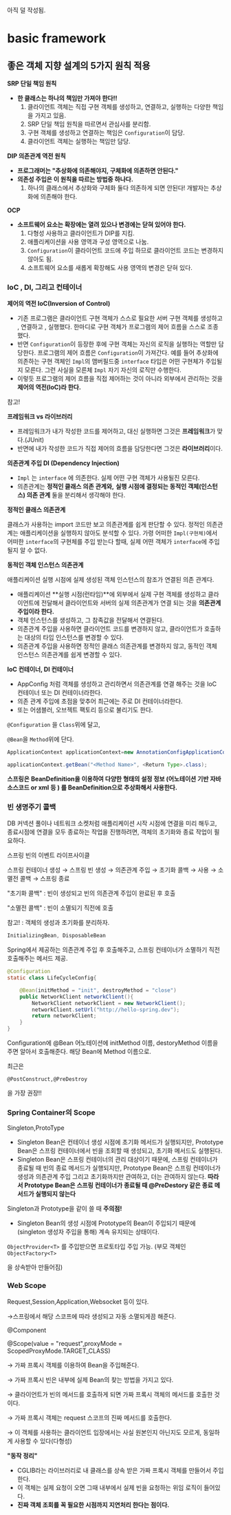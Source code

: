 아직 덜 작성됨.
# basic framework

## 좋은 객체 지향 설계의 5가지 원칙 적용


**SRP 단일 책임 원칙**

- **한 클래스는 하나의 책임만 가져야 한다!!**
  1. 클라이언트 객체는 직접 구현 객체를 생성하고, 연결하고, 실행하는 다양한 책임을 가지고 있음.
  2. SRP 단일 책임 원칙을 따르면서 관심사를 분리함.
  3. 구현 객체를 생성하고 연결하는 책임은 `Configuration`이 담당.
  4. 클라이언트 객체는 실행하는 책임만 담당.

**DIP 의존관계 역전 원칙**

- **프로그래머는 "추상화에 의존해야지, 구체화에 의존하면 안된다."**
- **의존성 주입은 이 원칙을 따르는 방법중 하나다.**
  1. 하나의 클래스에서 추상화와 구체화 둘다 의존하게 되면 안된다! 개발자는 추상화에 의존해야 한다.

**OCP**

- **소프트웨어 요소는 확장에는 열려 있으나 변경에는 닫혀 있어야 한다.**
  1. 다형성 사용하고 클라이언트가 DIP를 지킴.
  2. 애플리케이션을 사용 영역과 구성 영역으로 나눔.
  3. `Configuration`이 클라이언트 코드에 주입 하므로 클라이언트 코드는 변경하지 않아도 됨.
  4. 소프트웨어 요소를 새롭게 확장해도 사용 영역의 변경은 닫혀 있다.

### **IoC , DI, 그리고 컨테이너**

**제어의 역전 IoC(Inversion of Control)**

- 기존 프로그램은 클라이언트 구현 객체가 스스로 필요한 서버 구현 객체를 생성하고 , 연결하고 , 실행했다. 한마디로 구현 객체가 프로그램의 제어 흐름을 스스로 조종했다.
- 반면 `Configuration`이 등장한 후에 구현 객체는 자신의 로직을 실행하는 역할만 담당한다. 프로그램의 제어 흐름은 `Configuration`이 가져간다. 예를 들어 추상화에 의존하는 구현 객체인 `Impl`의 맴버필드중 `interface` 타입은 어떤 구현체가 주입될지 모른다. 그런 사실을 모른체 `Impl` 자기 자신의 로직만 수행한다.
- 이렇듯 프로그램의 제어 흐름을 직접 제어하는 것이 아니라 외부에서 관리하는 것을 **제어의 역전(IoC)라 한다.**

참고!

**프레임워크 vs 라이브러리**

- 프레임워크가 내가 작성한 코드를 제어하고, 대신 실행하면 그것은 **프레임워크**가 맞다.(JUnit)
- 반면에 내가 작성한 코드가 직접 제어의 흐름을 담당한다면 그것은 **라이브러리**이다.

**의존관계 주입 DI (Dependency Injection)**

- `Impl` 는 `interface` 에 의존한다. 실제 어떤 구현 객체가 사용될진 모른다.
- 의존관계는 **정적인 클래스 의존 관계와,** **실행 시점에 결정되는 동적인 객체(인스턴스) 의존 관계** 둘을 분리해서 생각해야 한다.

**정적인 클래스 의존관계**

클래스가 사용하는 import 코드만 보고 의존관계를 쉽게 판단할 수 있다. 정적인 의존관계는 애플리케이션을 실행하지 않아도 분석할 수 있다. 가령 어떠한 `Impl(구현체)`에서 어떠한 `interface`의 구현체를 주입 받는다 할때, 실제 어떤 객체가 `interface`에 주입될지 알 수 없다.

**동적인 객체 인스턴스 의존관계**

애플리케이션 실행 시점에 실제 생성된 객체 인스턴스의 참조가 연결된 의존 관계다.

- 애플리케이션 **실행 시점(런타임)**에 외부에서 실제 구현 객체를 생성하고 클라이언트에 전달해서 클라이언트와 서버의 실제 의존관계가 연결 되는 것을 **의존관계 주입이라 한다.**
- 객체 인스턴스를 생성하고, 그 참족값을 전달해서 연결된다.
- 의존관계 주입을 사용하면 클라이언트 코드를 변경하지 않고, 클라이언트가 호출하는 대상의 타입 인스턴스를 변경할 수 있다.
- 의존관계 주입을 사용하면 정적인 클래스 의존관계를 변경하지 않고, 동적인 객체 인스턴스 의존관계를 쉽게 변경할 수 있다.

**IoC 컨테이너, DI 컨테이너**

- AppConfig 처럼 객체를 생성하고 관리하면서 의존관계를 연결 해주는 것을 IoC 컨테이너 또는 DI 컨테이너라한다.
- 의존 관계 주입에 초점을 맞추어 최근에는 주로 DI 컨테이너라한다.
- 또는 어샘블러, 오브젝트 팩토리 등으로 불리기도 한다.

```@Configuration``` 을 ```Class```위에 달고,

```@Bean```을 ```Method```위에 단다.
```java
ApplicationContext applicationContext=new AnnotationConfigApplicationContext(AppConfig.class);

applicationContext.getBean("<Method Name>", <Return Type>.class);
```
**스프링은** **BeanDefinition을 이용하여 다양한 형태의 설정 정보 (어노테이션 기반 자바소스코드 or xml 등 ) 를 BeanDefinition으로 추상화해서 사용한다.**

### **빈 생명주기 콜백**

DB 커넥션 풀이나 네트워크 소켓처럼 애플리케이션 시작 시점에 연결을 미리 해두고, 종료시점에 연결을 모두 종료하는 작업을 진행하려면, 객체의 초기화와 종료 작업이 필요하다.

스프링 빈의 이벤트 라이프사이클

스프링 컨테이너 생성 → 스프링 빈 생성 → 의존관계 주입 → 초기화 콜백 → 사용 → 소멸전 콜백 → 스프링 종료

"초기화 콜백" : 빈이 생성되고 빈의 의존관계 주입이 완료된 후 호출

"소멸전 콜백" : 빈이 소멸되기 직전에 호출

참고! : 객체의 생성과 초기화를 분리하자.

```java
InitializingBean, DisposableBean
```

Spring에서 제공하는 의존관계 주입 후 호출해주고, 스프링 컨테이너가 소멸하기 직전 호출해주는 메서드 제공.

```java
@Configuration
static class LifeCycleConfig{

    @Bean(initMethod = "init", destroyMethod = "close")
    public NetworkClient networkClient(){
        NetworkClient networkClient = new NetworkClient();
        networkClient.setUrl("http://hello-spring.dev");
        return networkClient;
    }
}
```

Configuration에 @Bean 어노테이션에 initMethod 이름, destoryMethod 이름을 주면 알아서 호출해준다. 해당 Bean에 Method 이름으로.

최근은

`@PostConstruct,@PreDestroy`

을 가장 권장!!

### Spring Container의 Scope

Singleton,ProtoType

- Singleton Bean은 컨테이너 생성 시점에 초기화 메서드가 실행되지만, Prototype Bean은 스프링 컨테이너에서 빈을 조회할 때 생성되고, 초기화 메서드도 실행된다.
- Singleton Bean은 스프링 컨테이너의 관리 대상이기 때문에, 스프링 컨테이너가 종료될 때 빈의 종료 메서드가 실행되지만, Prototype Bean은 스프링 컨테이너가 생성과 의존관계 주입 그리고 초기화까지만 관여하고, 더는 관여하지 않는다. **따라서 Prototype Bean은 스프링 컨테이너가 종료될 때 @PreDestory 같은 종료 메서드가 실행되지 않는다**

Singleton과 Prototype을 같이 쓸 때 **주의점!**

- Singleton Bean의 생성 시점에 Prototype의 Bean이 주입되기 때문에 (singleton 생성자 주입을 통해) 계속 유지되는 상태이다.

`ObjectProvider<T>` 를 주입받으면 프로토타입 주입 가능. (부모 객체인 `ObjectFactory<T>`

을 상속받아 만들어짐)

### Web Scope

Request,Session,Application,Websocket 등이 있다.

→스프링에서 해당 스코프에 따라 생성되고 자동 소멸되게끔 해준다.

@Component

@Scope(value = "request",proxyMode = ScopedProxyMode.TARGET_CLASS)

→ 가짜 프록시 객체를 이용하여 Bean을 주입해준다.

→ 가짜 프록시 빈은 내부에 실제 Bean의 찾는 방법을 가지고 있다.

→ 클라이언트가 빈의 메서드를 호출하게 되면 가짜 프록시 객체의 메서드를 호출한 것이다.

→ 가짜 프록시 객체는 request 스코프의 진짜 메서드를 호출한다.

→ 이 객체를 사용하는 클라이언트 입장에서는 사실 원본인지 아닌지도 모르게, 동일하게 사용할 수 있다(다형성)

**"동작 정리"**

- CGLIB라는 라이브러리로 내 클래스를 상속 받은 가짜 프록시 객체를 만들어서 주입한다.
- 이 객체는 실제 요청이 오면 그때 내부에서 실제 빈을 요청하는 위임 로직이 들어있다.
- **진짜 객체 조회를 꼭 필요한 시점까지 지연처리 한다는 점이다.**